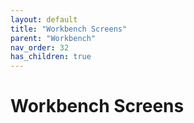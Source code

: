 ```yaml
---
layout: default
title: "Workbench Screens"
parent: "Workbench"
nav_order: 32
has_children: true
---
```

# Workbench Screens
